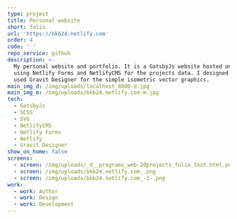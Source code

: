 ```yaml
---
type: project
title: Personal website
short: folio
url: 'https://bkb24.netlify.com'
order: 4
code: ' '
repo_service: github
description: >-
  My personal website and portfolio. It is a GatsbyJs website hosted on Netlify
  using Netlify Forms and NetlifyCMS for the projects data. I designed it and
  used Gravit Designer for the simple isometric vector graphics.
main_img_d: /img/uploads/localhost_8000-d.jpg
main_img_m: /img/uploads/bkb24.netlify.com-m.jpg
tech:
  - GatsbyJs
  - SCSS
  - SVG
  - NetlifyCMS
  - Netlify Forms
  - Netlify
  - Gravit Designer
show_on_home: false
screens:
  - screen: /img/uploads/_d__programs_web-20projects_folio_test.html.png
  - screen: /img/uploads/bkb24.netlify.com_.png
  - screen: /img/uploads/bkb24.netlify.com_-1-.png
work:
  - work: Author
  - work: Design
  - work: Development
---
```


